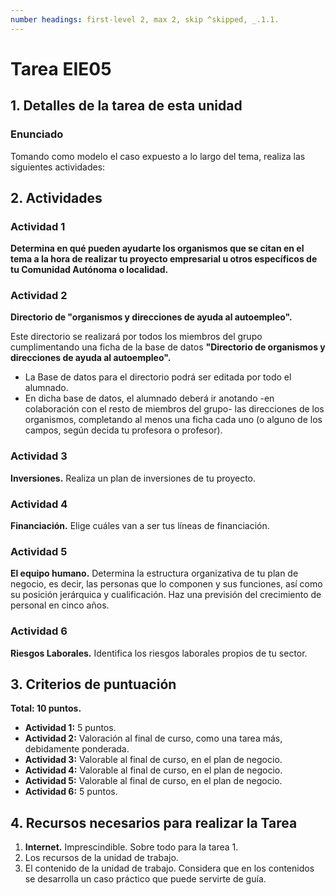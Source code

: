 ```yaml
---
number headings: first-level 2, max 2, skip ^skipped, _.1.1.
---
```


# Tarea EIE05

## 1. Detalles de la tarea de esta unidad

### Enunciado

Tomando como modelo el caso expuesto a lo largo del tema, realiza las siguientes actividades:

## 2. Actividades

### Actividad 1
**Determina en qué pueden ayudarte los organismos que se citan en el tema a la hora de realizar tu proyecto empresarial u otros específicos de tu Comunidad Autónoma o localidad.**

### Actividad 2
**Directorio de "organismos y direcciones de ayuda al autoempleo".**

Este directorio se realizará por todos los miembros del grupo cumplimentando una ficha de la base de datos **"Directorio de organismos y direcciones de ayuda al autoempleo".**

- La Base de datos para el directorio podrá ser editada por todo el alumnado.
- En dicha base de datos, el alumnado deberá ir anotando -en colaboración con el resto de miembros del grupo- las direcciones de los organismos, completando al menos una ficha cada uno (o alguno de los campos, según decida tu profesora o profesor).

### Actividad 3
**Inversiones.** Realiza un plan de inversiones de tu proyecto.

### Actividad 4
**Financiación.** Elige cuáles van a ser tus líneas de financiación.

### Actividad 5
**El equipo humano.** Determina la estructura organizativa de tu plan de negocio, es decir, las personas que lo componen y sus funciones, así como su posición jerárquica y cualificación. Haz una previsión del crecimiento de personal en cinco años.

### Actividad 6
**Riesgos Laborales.** Identifica los riesgos laborales propios de tu sector.

## 3. Criterios de puntuación
**Total: 10 puntos.**

- **Actividad 1:** 5 puntos.
- **Actividad 2:** Valoración al final de curso, como una tarea más, debidamente ponderada.
- **Actividad 3:** Valorable al final de curso, en el plan de negocio.
- **Actividad 4:** Valorable al final de curso, en el plan de negocio.
- **Actividad 5:** Valorable al final de curso, en el plan de negocio.
- **Actividad 6:** 5 puntos.

## 4. Recursos necesarios para realizar la Tarea

1. **Internet.** Imprescindible. Sobre todo para la tarea 1.
2. Los recursos de la unidad de trabajo.
3. El contenido de la unidad de trabajo. Considera que en los contenidos se desarrolla un caso práctico que puede servirte de guía.
